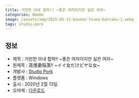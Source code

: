 ```yaml
---
title: 거만한 아내 함락!! ~좋은 여자이지만 싫은 여자~
categories: Omake
image: /assets/img/2025-05-11-kouman-tsuma-kanraku-1.webp
tags: studio-pork 
---
```


## 정보

* 제목 : 거만한 아내 함락!! ~좋은 여자이지만 싫은 여자~
* 원제목 : 高慢妻陥落!! ~イイ女だけどヤな女~
* 개발사 : [Studio Pork](/tags/studio-pork)
* 플랫폼 : Windows
* 출시 : 2020년 2월 13일
* 오마케 : [다운로드](/assets/omake/kouman-tsuma-kanraku.zip)

